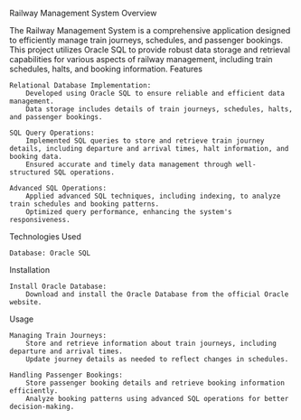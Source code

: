 Railway Management System
Overview

The Railway Management System is a comprehensive application designed to efficiently manage train journeys, schedules, and passenger bookings. This project utilizes Oracle SQL to provide robust data storage and retrieval capabilities for various aspects of railway management, including train schedules, halts, and booking information.
Features

    Relational Database Implementation:
        Developed using Oracle SQL to ensure reliable and efficient data management.
        Data storage includes details of train journeys, schedules, halts, and passenger bookings.

    SQL Query Operations:
        Implemented SQL queries to store and retrieve train journey details, including departure and arrival times, halt information, and booking data.
        Ensured accurate and timely data management through well-structured SQL operations.

    Advanced SQL Operations:
        Applied advanced SQL techniques, including indexing, to analyze train schedules and booking patterns.
        Optimized query performance, enhancing the system's responsiveness.

Technologies Used

    Database: Oracle SQL

Installation

    Install Oracle Database:
        Download and install the Oracle Database from the official Oracle website.

Usage

    Managing Train Journeys:
        Store and retrieve information about train journeys, including departure and arrival times.
        Update journey details as needed to reflect changes in schedules.

    Handling Passenger Bookings:
        Store passenger booking details and retrieve booking information efficiently.
        Analyze booking patterns using advanced SQL operations for better decision-making.
